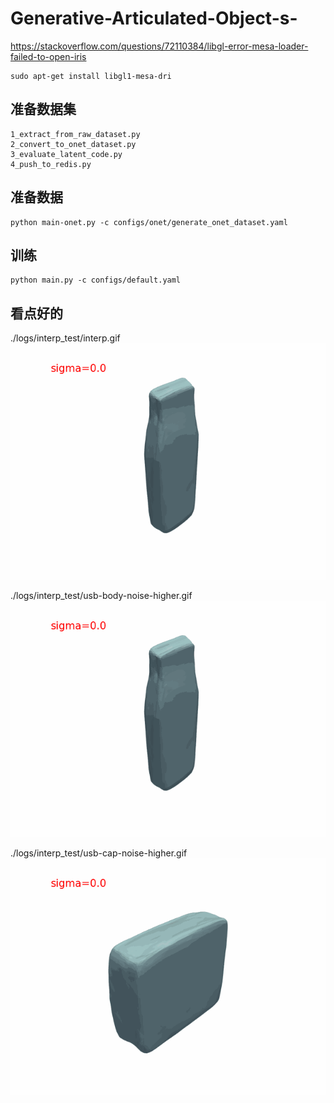 # Generative-Articulated-Object-s-

https://stackoverflow.com/questions/72110384/libgl-error-mesa-loader-failed-to-open-iris
```
sudo apt-get install libgl1-mesa-dri
```

## 准备数据集
```
1_extract_from_raw_dataset.py
2_convert_to_onet_dataset.py
3_evaluate_latent_code.py
4_push_to_redis.py
```

## 准备数据
```
python main-onet.py -c configs/onet/generate_onet_dataset.yaml
```

## 训练
```
python main.py -c configs/default.yaml
```

## 看点好的
./logs/interp_test/interp.gif
![./logs/interp_test/interp.gif](./logs/interp_test/interp.gif)

./logs/interp_test/usb-body-noise-higher.gif
![./logs/interp_test/usb-body-noise-higher.gif](./logs/interp_test/usb-body-noise-higher.gif)

./logs/interp_test/usb-cap-noise-higher.gif
![./logs/interp_test/usb-cap-noise-higher.gif](./logs/interp_test/usb-cap-noise-higher.gif)
